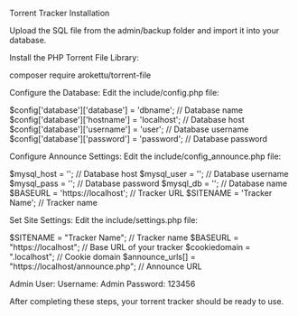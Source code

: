 Torrent Tracker Installation

Upload the SQL file from the admin/backup folder and import it into your database.

Install the PHP Torrent File Library:

composer require arokettu/torrent-file

Configure the Database:
Edit the include/config.php file:

$config['database']['database'] = 'dbname';  // Database name
$config['database']['hostname'] = 'localhost';  // Database host
$config['database']['username'] = 'user';  // Database username
$config['database']['password'] = 'password';  // Database password


Configure Announce Settings:
Edit the include/config_announce.php file:

$mysql_host = '';  // Database host
$mysql_user = '';  // Database username
$mysql_pass = '';  // Database password
$mysql_db = '';  // Database name
$BASEURL = 'https://localhost';  // Tracker URL
$SITENAME = 'Tracker Name';  // Tracker name


Set Site Settings:
Edit the include/settings.php file:

$SITENAME = "Tracker Name";  // Tracker name
$BASEURL = "https://localhost";  // Base URL of your tracker
$cookiedomain = ".localhost";  // Cookie domain
$announce_urls[] = "https://localhost/announce.php";  // Announce URL


Admin User:
Username: Admin
Password: 123456

After completing these steps, your torrent tracker should be ready to use.
